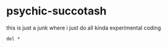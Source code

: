 # psychic-succotash

this is just a junk where i just do all kinda experimental coding

```
del *
```

